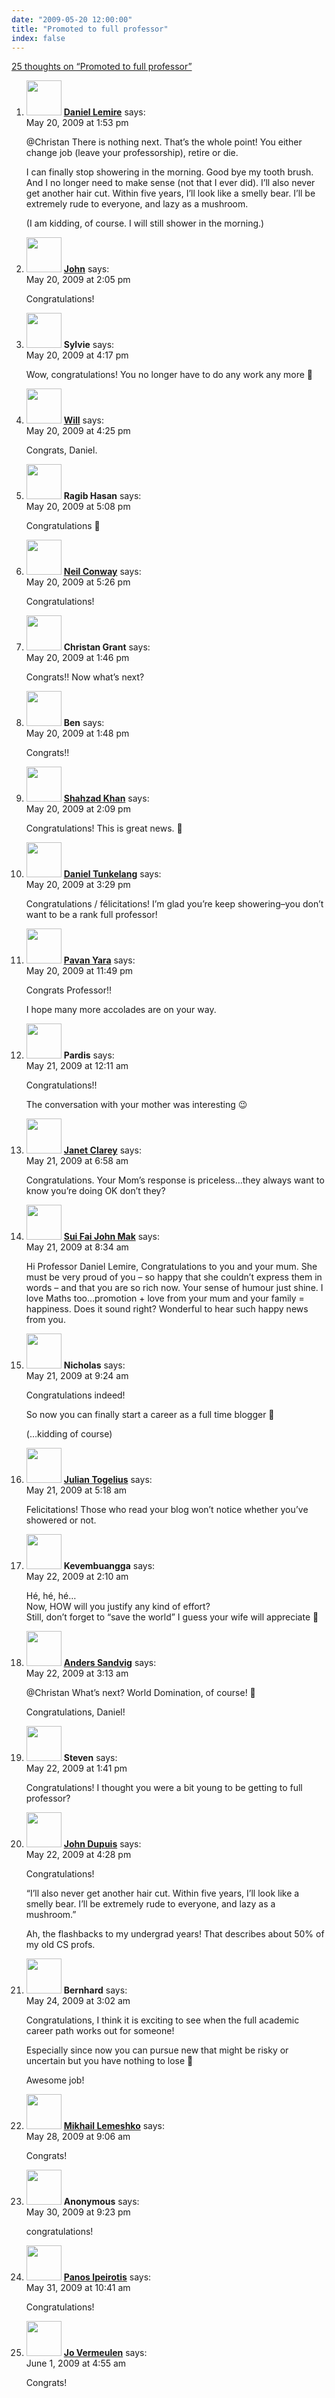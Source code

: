 ```yaml
---
date: "2009-05-20 12:00:00"
title: "Promoted to full professor"
index: false
---
```


[25 thoughts on &ldquo;Promoted to full professor&rdquo;](/lemire/blog/2009/05-20-promoted-to-full-professor)

<ol class="comment-list">
<li id="comment-50913" class="comment byuser comment-author-lemire bypostauthor even thread-even depth-1">
<div class="comment-author vcard">
<img alt src="https://secure.gravatar.com/avatar/2ca999bef9535950f5b84281a4dab006?s=56&#038;d=mm&#038;r=g" srcset="https://secure.gravatar.com/avatar/2ca999bef9535950f5b84281a4dab006?s=112&#038;d=mm&#038;r=g 2x" class="avatar avatar-56 photo" height="56" width="56" decoding="async" /> <b class="fn"><a href="https://lemire.me/blog/" class="url" rel="ugc">Daniel Lemire</a></b> <span class="says">says:</span> </div>
<div class="comment-metadata"><time datetime="2009-05-20T13:53:42+00:00">May 20, 2009 at 1:53 pm</time></a> </div>
<div class="comment-content">
<p>@Christan There is nothing next. That&rsquo;s the whole point! You either change job (leave your professorship), retire or die.</p>
<p>I can finally stop showering in the morning. Good bye my tooth brush. And I no longer need to make sense (not that I ever did). I&rsquo;ll also never get another hair cut. Within five years, I&rsquo;ll look like a smelly bear. I&rsquo;ll be extremely rude to everyone, and lazy as a mushroom.</p>
<p>(I am kidding, of course. I will still shower in the morning.)</p>
</div>
</li>
<li id="comment-50914" class="comment odd alt thread-odd thread-alt depth-1">
<div class="comment-author vcard">
<img alt src="https://secure.gravatar.com/avatar/a7f4f9dcbbf1d46d660b0a6c98435751?s=56&#038;d=mm&#038;r=g" srcset="https://secure.gravatar.com/avatar/a7f4f9dcbbf1d46d660b0a6c98435751?s=112&#038;d=mm&#038;r=g 2x" class="avatar avatar-56 photo" height="56" width="56" decoding="async" /> <b class="fn"><a href="http://www.johndcook.com/blog/" class="url" rel="ugc external nofollow">John</a></b> <span class="says">says:</span> </div>
<div class="comment-metadata"><time datetime="2009-05-20T14:05:03+00:00">May 20, 2009 at 2:05 pm</time></a> </div>
<div class="comment-content">
<p>Congratulations!</p>
</div>
</li>
<li id="comment-50917" class="comment even thread-even depth-1">
<div class="comment-author vcard">
<img alt src="https://secure.gravatar.com/avatar/ed7e4cf9e8ba22e8a8f7e4e01e036708?s=56&#038;d=mm&#038;r=g" srcset="https://secure.gravatar.com/avatar/ed7e4cf9e8ba22e8a8f7e4e01e036708?s=112&#038;d=mm&#038;r=g 2x" class="avatar avatar-56 photo" height="56" width="56" loading="lazy" decoding="async" /> <b class="fn">Sylvie</b> <span class="says">says:</span> </div>
<div class="comment-metadata"><time datetime="2009-05-20T16:17:07+00:00">May 20, 2009 at 4:17 pm</time></a> </div>
<div class="comment-content">
<p>Wow, congratulations! You no longer have to do any work any more 🙂</p>
</div>
</li>
<li id="comment-50918" class="comment odd alt thread-odd thread-alt depth-1">
<div class="comment-author vcard">
<img alt src="https://secure.gravatar.com/avatar/8b70790f2d886a2568bf35f10a3af9b1?s=56&#038;d=mm&#038;r=g" srcset="https://secure.gravatar.com/avatar/8b70790f2d886a2568bf35f10a3af9b1?s=112&#038;d=mm&#038;r=g 2x" class="avatar avatar-56 photo" height="56" width="56" loading="lazy" decoding="async" /> <b class="fn"><a href="http://www.entish.org/willwhim/" class="url" rel="ugc external nofollow">Will</a></b> <span class="says">says:</span> </div>
<div class="comment-metadata"><time datetime="2009-05-20T16:25:42+00:00">May 20, 2009 at 4:25 pm</time></a> </div>
<div class="comment-content">
<p>Congrats, Daniel.</p>
</div>
</li>
<li id="comment-50919" class="comment even thread-even depth-1">
<div class="comment-author vcard">
<img alt src="https://secure.gravatar.com/avatar/760eba8af174892f515dfccacd2d58cf?s=56&#038;d=mm&#038;r=g" srcset="https://secure.gravatar.com/avatar/760eba8af174892f515dfccacd2d58cf?s=112&#038;d=mm&#038;r=g 2x" class="avatar avatar-56 photo" height="56" width="56" loading="lazy" decoding="async" /> <b class="fn">Ragib Hasan</b> <span class="says">says:</span> </div>
<div class="comment-metadata"><time datetime="2009-05-20T17:08:41+00:00">May 20, 2009 at 5:08 pm</time></a> </div>
<div class="comment-content">
<p>Congratulations 🙂</p>
</div>
</li>
<li id="comment-50920" class="comment odd alt thread-odd thread-alt depth-1">
<div class="comment-author vcard">
<img alt src="https://secure.gravatar.com/avatar/5b457c292ceb9b4b96c51c2ddf78e3d3?s=56&#038;d=mm&#038;r=g" srcset="https://secure.gravatar.com/avatar/5b457c292ceb9b4b96c51c2ddf78e3d3?s=112&#038;d=mm&#038;r=g 2x" class="avatar avatar-56 photo" height="56" width="56" loading="lazy" decoding="async" /> <b class="fn"><a href="http://www.neilconway.org/" class="url" rel="ugc external nofollow">Neil Conway</a></b> <span class="says">says:</span> </div>
<div class="comment-metadata"><time datetime="2009-05-20T17:26:12+00:00">May 20, 2009 at 5:26 pm</time></a> </div>
<div class="comment-content">
<p>Congratulations!</p>
</div>
</li>
<li id="comment-50911" class="comment even thread-even depth-1">
<div class="comment-author vcard">
<img alt src="https://secure.gravatar.com/avatar/d46affa26bb4e732f1b1b119cb817a11?s=56&#038;d=mm&#038;r=g" srcset="https://secure.gravatar.com/avatar/d46affa26bb4e732f1b1b119cb817a11?s=112&#038;d=mm&#038;r=g 2x" class="avatar avatar-56 photo" height="56" width="56" loading="lazy" decoding="async" /> <b class="fn">Christan Grant</b> <span class="says">says:</span> </div>
<div class="comment-metadata"><time datetime="2009-05-20T13:46:32+00:00">May 20, 2009 at 1:46 pm</time></a> </div>
<div class="comment-content">
<p>Congrats!! Now what&rsquo;s next?</p>
</div>
</li>
<li id="comment-50912" class="comment odd alt thread-odd thread-alt depth-1">
<div class="comment-author vcard">
<img alt src="https://secure.gravatar.com/avatar/?s=56&#038;d=mm&#038;r=g" srcset="https://secure.gravatar.com/avatar/?s=112&#038;d=mm&#038;r=g 2x" class="avatar avatar-56 photo avatar-default" height="56" width="56" loading="lazy" decoding="async" /> <b class="fn">Ben</b> <span class="says">says:</span> </div>
<div class="comment-metadata"><time datetime="2009-05-20T13:48:27+00:00">May 20, 2009 at 1:48 pm</time></a> </div>
<div class="comment-content">
<p>Congrats!!</p>
</div>
</li>
<li id="comment-50915" class="comment even thread-even depth-1">
<div class="comment-author vcard">
<img alt src="https://secure.gravatar.com/avatar/63ca66bcf1a87dad7d8011ed7d73f280?s=56&#038;d=mm&#038;r=g" srcset="https://secure.gravatar.com/avatar/63ca66bcf1a87dad7d8011ed7d73f280?s=112&#038;d=mm&#038;r=g 2x" class="avatar avatar-56 photo" height="56" width="56" loading="lazy" decoding="async" /> <b class="fn"><a href="http://blog.whyztech.com" class="url" rel="ugc external nofollow">Shahzad Khan</a></b> <span class="says">says:</span> </div>
<div class="comment-metadata"><time datetime="2009-05-20T14:09:13+00:00">May 20, 2009 at 2:09 pm</time></a> </div>
<div class="comment-content">
<p>Congratulations! This is great news. 🙂</p>
</div>
</li>
<li id="comment-50916" class="comment odd alt thread-odd thread-alt depth-1">
<div class="comment-author vcard">
<img alt src="https://secure.gravatar.com/avatar/e9a1ce0b75918ac8c05ae1e83ebeab69?s=56&#038;d=mm&#038;r=g" srcset="https://secure.gravatar.com/avatar/e9a1ce0b75918ac8c05ae1e83ebeab69?s=112&#038;d=mm&#038;r=g 2x" class="avatar avatar-56 photo" height="56" width="56" loading="lazy" decoding="async" /> <b class="fn"><a href="http://thenoisychannel.com/" class="url" rel="ugc external nofollow">Daniel Tunkelang</a></b> <span class="says">says:</span> </div>
<div class="comment-metadata"><time datetime="2009-05-20T15:29:07+00:00">May 20, 2009 at 3:29 pm</time></a> </div>
<div class="comment-content">
<p>Congratulations / félicitations! I&rsquo;m glad you&rsquo;re keep showering&#8211;you don&rsquo;t want to be a rank full professor!</p>
</div>
</li>
<li id="comment-50921" class="comment even thread-even depth-1">
<div class="comment-author vcard">
<img alt src="https://secure.gravatar.com/avatar/06f243016117d08bf4428d0a380a4e50?s=56&#038;d=mm&#038;r=g" srcset="https://secure.gravatar.com/avatar/06f243016117d08bf4428d0a380a4e50?s=112&#038;d=mm&#038;r=g 2x" class="avatar avatar-56 photo" height="56" width="56" loading="lazy" decoding="async" /> <b class="fn"><a href="https://mobile.twitter.com/yarapavan" class="url" rel="ugc external nofollow">Pavan Yara</a></b> <span class="says">says:</span> </div>
<div class="comment-metadata"><time datetime="2009-05-20T23:49:42+00:00">May 20, 2009 at 11:49 pm</time></a> </div>
<div class="comment-content">
<p>Congrats Professor!!</p>
<p>I hope many more accolades are on your way.</p>
</div>
</li>
<li id="comment-50922" class="comment odd alt thread-odd thread-alt depth-1">
<div class="comment-author vcard">
<img alt src="https://secure.gravatar.com/avatar/ad3fb593750e4154ace60e0b91b393e7?s=56&#038;d=mm&#038;r=g" srcset="https://secure.gravatar.com/avatar/ad3fb593750e4154ace60e0b91b393e7?s=112&#038;d=mm&#038;r=g 2x" class="avatar avatar-56 photo" height="56" width="56" loading="lazy" decoding="async" /> <b class="fn">Pardis</b> <span class="says">says:</span> </div>
<div class="comment-metadata"><time datetime="2009-05-21T00:11:43+00:00">May 21, 2009 at 12:11 am</time></a> </div>
<div class="comment-content">
<p>Congratulations!!</p>
<p>The conversation with your mother was interesting 😉</p>
</div>
</li>
<li id="comment-50924" class="comment even thread-even depth-1">
<div class="comment-author vcard">
<img alt src="https://secure.gravatar.com/avatar/fe98283991816e84d04339fa891ceac9?s=56&#038;d=mm&#038;r=g" srcset="https://secure.gravatar.com/avatar/fe98283991816e84d04339fa891ceac9?s=112&#038;d=mm&#038;r=g 2x" class="avatar avatar-56 photo" height="56" width="56" loading="lazy" decoding="async" /> <b class="fn"><a href="http://www.brandonhall.com/" class="url" rel="ugc external nofollow">Janet Clarey</a></b> <span class="says">says:</span> </div>
<div class="comment-metadata"><time datetime="2009-05-21T06:58:32+00:00">May 21, 2009 at 6:58 am</time></a> </div>
<div class="comment-content">
<p>Congratulations. Your Mom&rsquo;s response is priceless&#8230;they always want to know you&rsquo;re doing OK don&rsquo;t they?</p>
</div>
</li>
<li id="comment-50925" class="comment odd alt thread-odd thread-alt depth-1">
<div class="comment-author vcard">
<img alt src="https://secure.gravatar.com/avatar/8b1f827d7787fe93c8f6a7ad653c2b8c?s=56&#038;d=mm&#038;r=g" srcset="https://secure.gravatar.com/avatar/8b1f827d7787fe93c8f6a7ad653c2b8c?s=112&#038;d=mm&#038;r=g 2x" class="avatar avatar-56 photo" height="56" width="56" loading="lazy" decoding="async" /> <b class="fn"><a href="https://suifaijohnmak.wordpress.com/" class="url" rel="ugc external nofollow">Sui Fai John Mak</a></b> <span class="says">says:</span> </div>
<div class="comment-metadata"><time datetime="2009-05-21T08:34:30+00:00">May 21, 2009 at 8:34 am</time></a> </div>
<div class="comment-content">
<p>Hi Professor Daniel Lemire, Congratulations to you and your mum. She must be very proud of you &#8211; so happy that she couldn&rsquo;t express them in words &#8211; and that you are so rich now. Your sense of humour just shine. I love Maths too&#8230;promotion + love from your mum and your family = happiness. Does it sound right? Wonderful to hear such happy news from you.</p>
</div>
</li>
<li id="comment-50926" class="comment even thread-even depth-1">
<div class="comment-author vcard">
<img alt src="https://secure.gravatar.com/avatar/fb536e0c7ff2fcd44d314044cdb23831?s=56&#038;d=mm&#038;r=g" srcset="https://secure.gravatar.com/avatar/fb536e0c7ff2fcd44d314044cdb23831?s=112&#038;d=mm&#038;r=g 2x" class="avatar avatar-56 photo" height="56" width="56" loading="lazy" decoding="async" /> <b class="fn">Nicholas</b> <span class="says">says:</span> </div>
<div class="comment-metadata"><time datetime="2009-05-21T09:24:38+00:00">May 21, 2009 at 9:24 am</time></a> </div>
<div class="comment-content">
<p>Congratulations indeed!</p>
<p>So now you can finally start a career as a full time blogger 🙂</p>
<p>(&#8230;kidding of course)</p>
</div>
</li>
<li id="comment-50923" class="comment odd alt thread-odd thread-alt depth-1">
<div class="comment-author vcard">
<img alt src="https://secure.gravatar.com/avatar/3fe9ce4b27ac0e275d22f0afec174d7d?s=56&#038;d=mm&#038;r=g" srcset="https://secure.gravatar.com/avatar/3fe9ce4b27ac0e275d22f0afec174d7d?s=112&#038;d=mm&#038;r=g 2x" class="avatar avatar-56 photo" height="56" width="56" loading="lazy" decoding="async" /> <b class="fn"><a href="http://julian.togelius.com" class="url" rel="ugc external nofollow">Julian Togelius</a></b> <span class="says">says:</span> </div>
<div class="comment-metadata"><time datetime="2009-05-21T05:18:33+00:00">May 21, 2009 at 5:18 am</time></a> </div>
<div class="comment-content">
<p>Felicitations! Those who read your blog won&rsquo;t notice whether you&rsquo;ve showered or not.</p>
</div>
</li>
<li id="comment-50927" class="comment even thread-even depth-1">
<div class="comment-author vcard">
<img alt src="https://secure.gravatar.com/avatar/988ac6d9ab01c62c26ca83981a0e5e9a?s=56&#038;d=mm&#038;r=g" srcset="https://secure.gravatar.com/avatar/988ac6d9ab01c62c26ca83981a0e5e9a?s=112&#038;d=mm&#038;r=g 2x" class="avatar avatar-56 photo" height="56" width="56" loading="lazy" decoding="async" /> <b class="fn">Kevembuangga</b> <span class="says">says:</span> </div>
<div class="comment-metadata"><time datetime="2009-05-22T02:10:48+00:00">May 22, 2009 at 2:10 am</time></a> </div>
<div class="comment-content">
<p>Hé, hé, hé&#8230;<br/>
Now, HOW will you justify any kind of effort?<br/>
Still, don&rsquo;t forget to &ldquo;save the world&rdquo; I guess your wife will appreciate 🙂</p>
</div>
</li>
<li id="comment-50928" class="comment odd alt thread-odd thread-alt depth-1">
<div class="comment-author vcard">
<img alt src="https://secure.gravatar.com/avatar/d6223c8e4cf28dd5a28b6b8c24c9c6b5?s=56&#038;d=mm&#038;r=g" srcset="https://secure.gravatar.com/avatar/d6223c8e4cf28dd5a28b6b8c24c9c6b5?s=112&#038;d=mm&#038;r=g 2x" class="avatar avatar-56 photo" height="56" width="56" loading="lazy" decoding="async" /> <b class="fn"><a href="http://blog.looplabel.net" class="url" rel="ugc external nofollow">Anders Sandvig</a></b> <span class="says">says:</span> </div>
<div class="comment-metadata"><time datetime="2009-05-22T03:13:59+00:00">May 22, 2009 at 3:13 am</time></a> </div>
<div class="comment-content">
<p>@Christan What&rsquo;s next? World Domination, of course! 🙂</p>
<p>Congratulations, Daniel!</p>
</div>
</li>
<li id="comment-50929" class="comment even thread-even depth-1">
<div class="comment-author vcard">
<img alt src="https://secure.gravatar.com/avatar/?s=56&#038;d=mm&#038;r=g" srcset="https://secure.gravatar.com/avatar/?s=112&#038;d=mm&#038;r=g 2x" class="avatar avatar-56 photo avatar-default" height="56" width="56" loading="lazy" decoding="async" /> <b class="fn">Steven</b> <span class="says">says:</span> </div>
<div class="comment-metadata"><time datetime="2009-05-22T13:41:18+00:00">May 22, 2009 at 1:41 pm</time></a> </div>
<div class="comment-content">
<p>Congratulations! I thought you were a bit young to be getting to full professor?</p>
</div>
</li>
<li id="comment-50930" class="comment odd alt thread-odd thread-alt depth-1">
<div class="comment-author vcard">
<img alt src="https://secure.gravatar.com/avatar/8eaa879b4da29663b1ca2c0cdc38002a?s=56&#038;d=mm&#038;r=g" srcset="https://secure.gravatar.com/avatar/8eaa879b4da29663b1ca2c0cdc38002a?s=112&#038;d=mm&#038;r=g 2x" class="avatar avatar-56 photo" height="56" width="56" loading="lazy" decoding="async" /> <b class="fn"><a href="http://scienceblogs.com/confessions/" class="url" rel="ugc external nofollow">John Dupuis</a></b> <span class="says">says:</span> </div>
<div class="comment-metadata"><time datetime="2009-05-22T16:28:01+00:00">May 22, 2009 at 4:28 pm</time></a> </div>
<div class="comment-content">
<p>Congratulations!</p>
<p>&ldquo;I&rsquo;ll also never get another hair cut. Within five years, I&rsquo;ll look like a smelly bear. I&rsquo;ll be extremely rude to everyone, and lazy as a mushroom.&rdquo;</p>
<p>Ah, the flashbacks to my undergrad years! That describes about 50% of my old CS profs.</p>
</div>
</li>
<li id="comment-50932" class="comment even thread-even depth-1">
<div class="comment-author vcard">
<img alt src="https://secure.gravatar.com/avatar/dd186b06cf1a6cfc1b745eb77392b9fc?s=56&#038;d=mm&#038;r=g" srcset="https://secure.gravatar.com/avatar/dd186b06cf1a6cfc1b745eb77392b9fc?s=112&#038;d=mm&#038;r=g 2x" class="avatar avatar-56 photo" height="56" width="56" loading="lazy" decoding="async" /> <b class="fn">Bernhard</b> <span class="says">says:</span> </div>
<div class="comment-metadata"><time datetime="2009-05-24T03:02:06+00:00">May 24, 2009 at 3:02 am</time></a> </div>
<div class="comment-content">
<p>Congratulations, I think it is exciting to see when the full academic career path works out for someone! </p>
<p>Especially since now you can pursue new that might be risky or uncertain but you have nothing to lose 🙂</p>
<p>Awesome job!</p>
</div>
</li>
<li id="comment-50935" class="comment odd alt thread-odd thread-alt depth-1">
<div class="comment-author vcard">
<img alt src="https://secure.gravatar.com/avatar/fd2130e206039b963cdc7550bf34fcf5?s=56&#038;d=mm&#038;r=g" srcset="https://secure.gravatar.com/avatar/fd2130e206039b963cdc7550bf34fcf5?s=112&#038;d=mm&#038;r=g 2x" class="avatar avatar-56 photo" height="56" width="56" loading="lazy" decoding="async" /> <b class="fn"><a href="https://lemeshko.blogspot.com" class="url" rel="ugc external nofollow">Mikhail Lemeshko</a></b> <span class="says">says:</span> </div>
<div class="comment-metadata"><time datetime="2009-05-28T09:06:35+00:00">May 28, 2009 at 9:06 am</time></a> </div>
<div class="comment-content">
<p>Congrats!</p>
</div>
</li>
<li id="comment-50948" class="comment even thread-even depth-1">
<div class="comment-author vcard">
<img alt src="https://secure.gravatar.com/avatar/?s=56&#038;d=mm&#038;r=g" srcset="https://secure.gravatar.com/avatar/?s=112&#038;d=mm&#038;r=g 2x" class="avatar avatar-56 photo avatar-default" height="56" width="56" loading="lazy" decoding="async" /> <b class="fn">Anonymous</b> <span class="says">says:</span> </div>
<div class="comment-metadata"><time datetime="2009-05-30T21:23:53+00:00">May 30, 2009 at 9:23 pm</time></a> </div>
<div class="comment-content">
<p>congratulations!</p>
</div>
</li>
<li id="comment-50949" class="comment odd alt thread-odd thread-alt depth-1">
<div class="comment-author vcard">
<img alt src="https://secure.gravatar.com/avatar/2d512677f7d4b4f03dc7f5b28ee48cd6?s=56&#038;d=mm&#038;r=g" srcset="https://secure.gravatar.com/avatar/2d512677f7d4b4f03dc7f5b28ee48cd6?s=112&#038;d=mm&#038;r=g 2x" class="avatar avatar-56 photo" height="56" width="56" loading="lazy" decoding="async" /> <b class="fn"><a href="http://www.behind-the-enemy-lines.com/" class="url" rel="ugc external nofollow">Panos Ipeirotis</a></b> <span class="says">says:</span> </div>
<div class="comment-metadata"><time datetime="2009-05-31T10:41:35+00:00">May 31, 2009 at 10:41 am</time></a> </div>
<div class="comment-content">
<p>Congratulations!</p>
</div>
</li>
<li id="comment-50950" class="comment even thread-even depth-1">
<div class="comment-author vcard">
<img alt src="https://secure.gravatar.com/avatar/112d61920c9daa3192b59458acf1c8d2?s=56&#038;d=mm&#038;r=g" srcset="https://secure.gravatar.com/avatar/112d61920c9daa3192b59458acf1c8d2?s=112&#038;d=mm&#038;r=g 2x" class="avatar avatar-56 photo" height="56" width="56" loading="lazy" decoding="async" /> <b class="fn"><a href="http://jozilla.net" class="url" rel="ugc external nofollow">Jo Vermeulen</a></b> <span class="says">says:</span> </div>
<div class="comment-metadata"><time datetime="2009-06-01T04:55:59+00:00">June 1, 2009 at 4:55 am</time></a> </div>
<div class="comment-content">
<p>Congrats!</p>
</div>
</li>
</ol>
